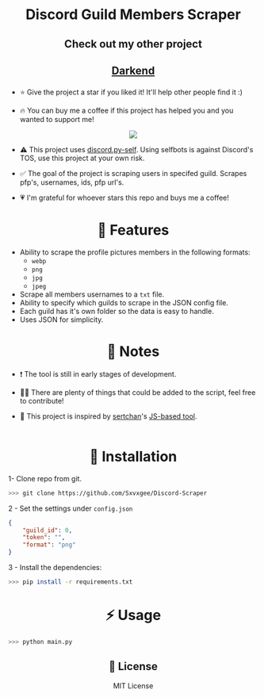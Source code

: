 <!-- <p align='center'> -->
# <p align=center> Discord Guild Members Scraper
## <p align=center> Check out my other project
## <p align=center> [Darkend](https://darkend.tech)
<!-- </p> -->

- ⭐ Give the project a star if you liked it! It'll help other people find it :)

- 🔥 You can buy me a coffee if this project has helped you and you wanted to support me!

<center>
<a href="https://www.buymeacoffee.com/sxvxge"  target="_blank">
  <img src='https://www.buymeacoffee.com/assets/img/custom_images/orange_img.png'>
</a>
</center>

- ⚠️ This project uses [discord.py-self](https://github.com/dolfies/discord.py-self). Using selfbots is against Discord's TOS, use this project at your own risk.

- ✅ The goal of the project is scraping users in specifed guild. Scrapes pfp's, usernames, ids, pfp url's. 

- 💗 I'm grateful for whoever stars this repo and buys me a coffee! 

<center> 
<h1>👾 Features </h1>
</center>

  -  Ability to scrape the profile pictures members in the following formats:
     -  `webp`
     -  `png`
     -  `jpg`
     -  `jpeg`
  -  Scrape all members usernames to a `txt` file.
  -  Ability to specify which guilds to scrape in the JSON config file.
  -  Each guild has it's own folder so the data is easy to handle.
  -  Uses JSON for simplicity.

<center> 
<h1>📝 Notes</h1>
</center>

  - ❗ The tool is still in early stages of development.

  - 👍🏻 There are plenty of things that could be added to the script, feel free to contribute! 
  
  - 👀 This project is inspired by [sertchan](https://github.com/sertchan)'s [JS-based tool](https://github.com/sertchan/Discord-Scraper).
  <br><br>



<center> 
<h1>🐍 Installation</h1>
</center>

   
1- Clone repo from git.
```sh
>>> git clone https://github.com/Sxvxgee/Discord-Scraper
```

2 - Set the settings under `config.json`

```json
{
    "guild_id": 0,
    "token": "",
    "format": "png"
}
```

3 - Install the dependencies:

```sh
>>> pip install -r requirements.txt
```

<center> 
<h1>⚡ Usage</h1>
</center>
    
```sh
>>> python main.py 
```
<center>

<h2>🔎 License </h2>
<p>MIT License </p>
</center>